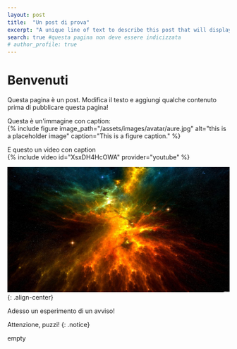 ```yaml
---
layout: post
title:  "Un post di prova"
excerpt: "A unique line of text to describe this post that will display in an archive listing and meta description with SEO benefits."
search: true #questa pagina non deve essere indicizzata
# author_profile: true
---
```

# Benvenuti
Questa pagina è un post. Modifica il testo e aggiungi qualche contenuto prima di pubblicare questa pagina!

Questa è un'immagine con caption: <br>
{% include figure image_path="/assets/images/avatar/aure.jpg" alt="this is a placeholder image" caption="This is a figure caption." %}

E questo un video con caption <br>
{% include video id="XsxDH4HcOWA" provider="youtube" %}

![image-center](/assets/images/avatar/aure.jpg){: .align-center}

Adesso un esperimento di un avviso!

Attenzione, puzzi!
{: .notice}

empty
